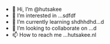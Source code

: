 - 👋 Hi, I’m @hutsakee
- 👀 I’m interested in ...sdfdf
- 🌱 I’m currently learning shdhhdhd...d
- 💞️ I’m looking to collaborate on ...d
- 📫 How to reach me ...hutsakee.nl 

<!---
hutsakee/hutsakee is a ✨ special ✨ repository because its `README.md` (this file) appears on your GitHub profile.
You can click the Preview link to take a look at your changes.
--->
